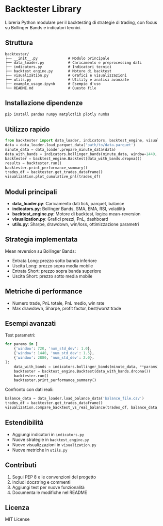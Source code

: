 
# Backtester Library

Libreria Python modulare per il backtesting di strategie di trading, con focus su Bollinger Bands e indicatori tecnici.

## Struttura

```
backtester/
├── __init__.py              # Modulo principale
├── data_loader.py           # Caricamento e preprocessing dati
├── indicators.py            # Indicatori tecnici
├── backtest_engine.py       # Motore di backtest
├── visualization.py         # Grafici e visualizzazioni
├── utils.py                 # Utility e analisi avanzate
├── example_usage.ipynb      # Esempio d'uso
└── README.md                # Questo file
```

## Installazione dipendenze

```bash
pip install pandas numpy matplotlib plotly numba
```

## Utilizzo rapido

```python
from backtester import data_loader, indicators, backtest_engine, visualization
data = data_loader.load_parquet_data('path/to/data.parquet')
minute_data = data_loader.prepare_minute_data(data)
data_with_bands = indicators.bollinger_bands(minute_data, window=1440, num_std_dev=1.0)
backtester = backtest_engine.Backtest(data_with_bands.dropna())
results = backtester.run()
backtester.print_performance_summary()
trades_df = backtester.get_trades_dataframe()
visualization.plot_cumulative_pnl(trades_df)
```

## Moduli principali

- **data_loader.py**: Caricamento dati tick, parquet, balance
- **indicators.py**: Bollinger Bands, SMA, EMA, RSI, volatilità
- **backtest_engine.py**: Motore di backtest, logica mean-reversion
- **visualization.py**: Grafici prezzi, PnL, dashboard
- **utils.py**: Sharpe, drawdown, win/loss, ottimizzazione parametri

## Strategia implementata

Mean reversion su Bollinger Bands:
- Entrata Long: prezzo sotto banda inferiore
- Uscita Long: prezzo sopra media mobile
- Entrata Short: prezzo sopra banda superiore
- Uscita Short: prezzo sotto media mobile

## Metriche di performance

- Numero trade, PnL totale, PnL medio, win rate
- Max drawdown, Sharpe, profit factor, best/worst trade

## Esempi avanzati

Test parametri:
```python
for params in [
    {'window': 720, 'num_std_dev': 1.0},
    {'window': 1440, 'num_std_dev': 1.5},
    {'window': 2880, 'num_std_dev': 2.0},
]:
    data_with_bands = indicators.bollinger_bands(minute_data, **params)
    backtester = backtest_engine.Backtest(data_with_bands.dropna())
    backtester.run()
    backtester.print_performance_summary()
```

Confronto con dati reali:
```python
balance_data = data_loader.load_balance_data('balance_file.csv')
trades_df = backtester.get_trades_dataframe()
visualization.compare_backtest_vs_real_balance(trades_df, balance_data, title="Backtest vs Real Performance")
```

## Estendibilità

- Aggiungi indicatori in `indicators.py`
- Nuove strategie in `backtest_engine.py`
- Nuove visualizzazioni in `visualization.py`
- Nuove metriche in `utils.py`

## Contributi

1. Segui PEP 8 e le convenzioni del progetto
2. Includi docstring e commenti
3. Aggiungi test per nuove funzionalità
4. Documenta le modifiche nel README

## Licenza

MIT License

